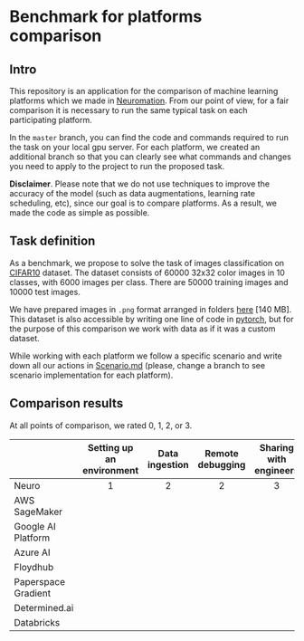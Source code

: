# Benchmark for platforms comparison


## Intro
This repository is an application for the comparison of machine learning platforms
which we made in [Neuromation](https://neu.ro). From our point of view, for
a fair comparison it is necessary to run the same typical task on each
participating platform.

In the `master` branch, you can find the code and commands required to run the task on
your local gpu server. For each platform, we created an additional branch so that you
can clearly see what commands and changes you need to apply to the project 
to run the proposed task.

**Disclaimer**. Please note that we do not use techniques to improve the accuracy of the model
(such as data augmentations, learning rate scheduling, etc), since our goal is to compare
platforms. As a result, we made the code as simple as possible.


## Task definition
As a benchmark, we propose to solve the task of images classification on
[CIFAR10](https://www.cs.toronto.edu/~kriz/cifar.html) dataset.
The dataset consists of 60000 32x32 color images in 10 classes,
with 6000 images per class. There are 50000 training images and 10000 test images. 

We have prepared images in `.png` format arranged in folders
[here](https://drive.google.com/open?id=1a-X4mZ5y6hQ0aX6-bNG6HU-Tfdom1lh6) [140 MB]. 
This dataset is also accessible by writing one line of code in
[pytorch](https://pytorch.org/docs/stable/torchvision/datasets.html#cifar),
but for the purpose of this comparison we work with data as if it was a 
custom dataset.

While working with each platform we follow a specific scenario 
and write down all our actions in [Scenario.md](Scenario.md)
(please, change a branch to see scenario implementation for each platform).


## Comparison results
At all points of comparison, we rated 0, 1, 2, or 3.

|                     | Setting up an environment | Data ingestion | Remote debugging | Sharing with engineers | Sharing with non-engineers | Sharing datasets and environments |
|---------------------|:-----:|:-----:|:-----:|:-----:|:-----:|:-----:|
| Neuro               |   1   |   2   |   2   |   3   |   3   |   3   |
| AWS SageMaker       |       |       |       |       |       |       |
| Google AI Platform  |       |       |       |       |       |       |
| Azure AI            |       |       |       |       |       |       |
| Floydhub            |       |       |       |       |       |       |
| Paperspace Gradient |       |       |       |       |       |       |
| Determined.ai       |       |       |       |       |       |       |
| Databricks          |       |       |       |       |       |       |
